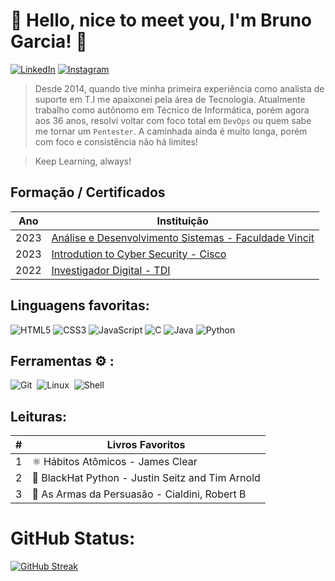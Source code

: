 
# 👋 Hello, nice to meet you, I'm Bruno Garcia! 👋
[![LinkedIn](https://img.shields.io/badge/LinkedIn-000?style=for-the-badge&logo=linkedin&logoColor=0E76A8)](https://www.linkedin.com/in/brunogarcia2/)
[![Instagram](https://img.shields.io/badge/Instagram-000?style=for-the-badge&logo=instagram)](https://www.instagram.com/brunogarcia182/)
> Desde 2014, quando tive minha primeira experiência como analista de suporte em T.I me apaixonei pela área de Tecnologia. Atualmente trabalho como autônomo em Técnico de Informática, porém agora aos 36 anos, resolvi voltar com foco total em `DevOps` ou quem sabe me tornar um `Pentester`. A caminhada ainda é muito longa, porém com foco e consistência não há limites!



> Keep Learning, always!

## Formação / Certificados
| Ano | Instituição |
|------|------------|
| 2023 | [Análise e Desenvolvimento Sistemas - Faculdade Vincit]() |
| 2023 | [Introdution to Cyber Security - Cisco ](https://www.credly.com/badges/c9a1c486-912d-4478-ad45-848987a288cf/) |
| 2022 | [Investigador Digital - TDI ](https://sl.tecnicasdeinvasao.com/) |


## Linguagens favoritas:
![HTML5](https://img.shields.io/badge/HTML5-000?style=for-the-badge&logo=html5)
![CSS3](https://img.shields.io/badge/CSS3-000?style=for-the-badge&logo=css3&logoColor=264CE4)
![JavaScript](https://img.shields.io/badge/JavaScript-000?style=for-the-badge&logo=javascript)
![C](https://img.shields.io/badge/C-000?style=for-the-badge&logo=c)
![Java](https://img.shields.io/badge/Java-000?style=for-the-badge&logo=java)
![Python](https://img.shields.io/badge/Python-14354C?style=for-the-badge&logo=python&logoColor=white)&nbsp; 

## Ferramentas ⚙️ :
![Git](https://img.shields.io/badge/-Git-0D1117?style=for-the-badge&logo=git&labelColor=0D1117)&nbsp;
![Linux](https://img.shields.io/badge/-Linux-0D1117?style=for-the-badge&logo=linux&labelColor=0D1117)&nbsp;
![Shell](https://img.shields.io/badge/-Shell-0D1117?style=for-the-badge&logo=shell&labelColor=0D1117)&nbsp;


## Leituras:  
| # | Livros Favoritos |
|-----:|---------------|
|     1| ⚛️ Hábitos Atômicos - James Clear |
|     2| 🎩 BlackHat Python - Justin Seitz and Tim Arnold |
|     3| 🧠 As Armas da Persuasão - Cialdini, Robert B|

# GitHub Status:

[![GitHub Streak](https://streak-stats.demolab.com/?user=brunog-infosec&theme=bear&background=000&border=30A3DC&dates=FFF)](https://git.io/streak-stats)


